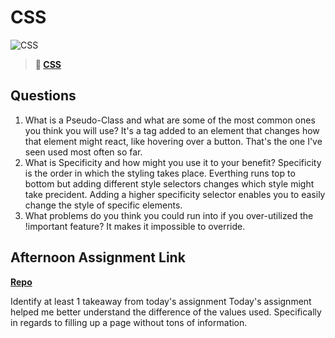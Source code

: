 # CSS

![CSS](https://bcw.blob.core.windows.net/public/cssUnit/1411879719053976)

> **📖 [CSS](https://codeworksacademy.com/fs-student-guide/resources/wk1/03-CSS)**

## Questions

1. What is a Pseudo-Class and what are some of the most common ones you think you will use?
It's a tag added to an element that changes how that element might react, like hovering over a button. That's the one I've seen used most often so far.
2. What is Specificity and how might you use it to your benefit?
Specificity is the order in which the styling takes place. Everthing runs top to bottom but adding different style selectors changes which style might take precident. Adding a higher specificity selector enables you to easily change the style of specific elements.
3. What problems do you think you could run into if you over-utilized the !important feature?
It makes it impossible to override.
## Afternoon Assignment Link

**[Repo](https://github.com/bcrossley712/clonesite)**

Identify at least 1 takeaway from today's assignment
Today's assignment helped me better understand the difference of the values used. Specifically in regards to filling up a page without tons of information.